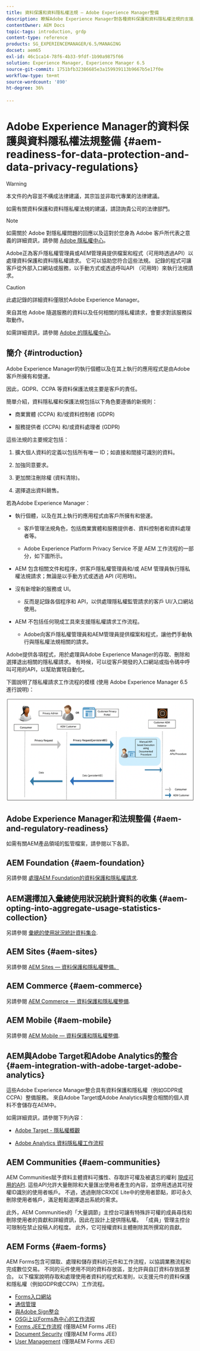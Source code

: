 ```yaml
---
title: 資料保護和資料隱私權法規 — Adobe Experience Manager整備
description: 瞭解Adobe Experience Manager對各種資料保護和資料隱私權法規的支援。 其中包括歐盟一般資料保護規範(GDPR)、加州消費者隱私法，以及在實施新的AEM專案時如何遵守。
contentOwner: AEM Docs
topic-tags: introduction, grdp
content-type: reference
products: SG_EXPERIENCEMANAGER/6.5/MANAGING
docset: aem65
exl-id: 46c1ca14-78f6-4b33-9fdf-1b90a9875f66
solution: Experience Manager, Experience Manager 6.5
source-git-commit: 1751bfb32386685e3a159939113b9667b5e17f0e
workflow-type: tm+mt
source-wordcount: '890'
ht-degree: 36%

---
```


# Adobe Experience Manager的資料保護與資料隱私權法規整備 {#aem-readiness-for-data-protection-and-data-privacy-regulations}

>[!WARNING]
>
>本文件的內容並不構成法律建議，其宗旨並非取代專業的法律建議。
>
>如需有關資料保護和資料隱私權法規的建議，請諮詢貴公司的法律部門。

>[!NOTE]
>
>如需關於 Adobe 對隱私權問題的回應以及這對於您身為 Adobe 客戶所代表之意義的詳細資訊，請參閱 [Adobe 隱私權中心](https://www.adobe.com/tw/privacy.html)。

Adobe正為客戶隱私權管理員或AEM管理員提供檔案和程式（可用時透過API）以處理資料保護和資料隱私權請求。 它可以協助您符合這些法規。 記錄的程式可讓客戶從外部入口網站或服務，以手動方式或透過呼叫API （可用時）來執行法規請求。

>[!CAUTION]
>
>此處記錄的詳細資料僅限於Adobe Experience Manager。
>
>來自其他 Adobe 隨選服務的資料以及任何相關的隱私權請求，會要求對該服務採取動作。
>
>如需詳細資訊，請參閱 [Adobe 的隱私權中心](https://www.adobe.com/tw/privacy.html)。

## 簡介 {#introduction}

Adobe Experience Manager的執行個體以及在其上執行的應用程式是由Adobe客戶所擁有和營運。

因此，GDPR、CCPA 等資料保護法規主要是客戶的責任。

簡單介紹，資料隱私權和保護法規包括以下角色要遵循的新規則：

* 商業實體 (CCPA) 和/或資料控制者 (GDPR)

* 服務提供者 (CCPA) 和/或資料處理者 (GDPR)

這些法規的主要規定包括：

1. 擴大個人資料的定義以包括所有唯一 ID；如直接和間接可識別的資料。

2. 加強同意要求。

3. 更加關注刪除權 (資料清除)。

4. 選擇退出資料銷售。

若為Adobe Experience Manager：

* 執行個體，以及在其上執行的應用程式由客戶所擁有和營運。

   * 客戶管理法規角色，包括商業實體和服務提供者、資料控制者和資料處理者等。

   * Adobe Experience Platform Privacy Service 不是 AEM 工作流程的一部分，如下圖所示。

* AEM 包含相關文件和程序，供客戶隱私權管理員和/或 AEM 管理員執行隱私權法規請求；無論是以手動方式或透過 API (可用時)。

* 沒有新增新的服務或 UI。

   * 反而是記錄各個程序和 API，以供處理隱私權監管請求的客戶 UI/入口網站使用。

* AEM 不包括任何現成工具來支援隱私權請求工作流程。

   * Adobe向客戶隱私權管理員和AEM管理員提供檔案和程式，讓他們手動執行與隱私權法規相關的請求。

Adobe提供各項程式，用於處理與Adobe Experience Manager的存取、刪除和選擇退出相關的隱私權請求。 有時候，可以從客戶開發的入口網站或指令碼中呼叫可用的API，以幫助實現自動化。

下圖說明了隱私權請求工作流程的模樣 (使用 Adobe Experience Manager 6.5 進行說明)：

![資料保護和隱私權](assets/data-protection-and-privacy-01.png)

## Adobe Experience Manager和法規整備 {#aem-and-regulatory-readiness}

如需有關AEM產品領域的監管檔案，請參閱以下各節。

## AEM Foundation {#aem-foundation}

另請參閱 [處理AEM Foundation的資料保護和隱私權請求](/help/sites-administering/handling-gdpr-requests-for-aem-platform.md).

## AEM選擇加入彙總使用狀況統計資料的收集 {#aem-opting-into-aggregate-usage-statistics-collection}

另請參閱 [彙總的使用狀況統計資料集合](/help/sites-deploying/opt-in-aggregated-usage-statistics.md).

## AEM Sites {#aem-sites}

另請參閱 [AEM Sites — 資料保護和隱私權整備。](/help/sites-administering/gdpr-compliance-sites.md)

## AEM Commerce {#aem-commerce}

另請參閱 [AEM Commerce — 資料保護和隱私權整備](/help/sites-administering/gdpr-compliance-commerce.md).

## AEM Mobile {#aem-mobile}

另請參閱 [AEM Mobile — 資料保護和隱私權整備](/help/mobile/aem-mobile-gdpr-compliance.md).

## AEM與Adobe Target和Adobe Analytics的整合 {#aem-integration-with-adobe-target-adobe-analytics}

這些Adobe Experience Manager整合具有資料保護和隱私權（例如GDPR或CCPA）整備服務。 來自Adobe Target或Adobe Analytics與整合相關的個人資料不會儲存在AEM中。

如需詳細資訊，請參閱下列內容：

* [Adobe Target - 隱私權概觀](https://developer.adobe.com/target/before-implement/privacy/cmp-privacy-and-general-data-protection-regulation/?lang=en)

* [Adobe Analytics 資料隱私權工作流程](https://experienceleague.adobe.com/docs/analytics/admin/admin-tools/data-governance/an-gdpr-workflow.html)

## AEM Communities {#aem-communities}

AEM Communities賦予資料主體資料可攜性、存取許可權及被遺忘的權利 [現成可用的API](/help/communities/user-ugc-management-service.md). 這些API允許大量刪除和大量匯出使用者產生的內容，並停用透過其可授權ID識別的使用者帳戶。 不過，透過刪除CRXDE Lite中的使用者節點，即可永久刪除使用者帳戶，滿足輕鬆選擇退出系統的需求。

此外，AEM Communities的「大量調節」主控台可讓有特殊許可權的成員尋找和刪除使用者的貢獻和詳細資訊，因此在設計上提供隱私權。 「成員」管理主控台可限制在禁止投稿人的程度。 此外，它可授權資料主體刪除其所撰寫的貢獻。

## AEM Forms {#aem-forms}

AEM Forms包含可擷取、處理和儲存資料的元件和工作流程，以協調業務流程和完成數位交易。 不同的元件使用不同的資料存放區，並允許與自訂資料存放區整合。 以下檔案說明存取和處理使用者資料的程式和准則，以支援元件的資料保護和隱私權（例如GDPR或CCPA）工作流程。

* [Forms入口網站](/help/forms/using/forms-portal-handling-user-data.md)
* [通信管理](/help/forms/using/correspondence-management-handling-user-data.md)
* [與Adobe Sign整合](/help/forms/using/integration-adobe-sign-handling-user-data.md)
* [OSGi上以Forms為中心的工作流程](/help/forms/using/forms-workflow-osgi-handling-user-data.md)
* [Forms JEE工作流程](/help/forms/using/forms-workflow-jee-handling-user-data.md) (僅限AEM Forms JEE)
* [Document Security](/help/forms/using/document-security-handling-user-data.md) (僅限AEM Forms JEE)
* [User Management](/help/forms/using/user-management-handling-user-data.md) (僅限AEM Forms JEE)
